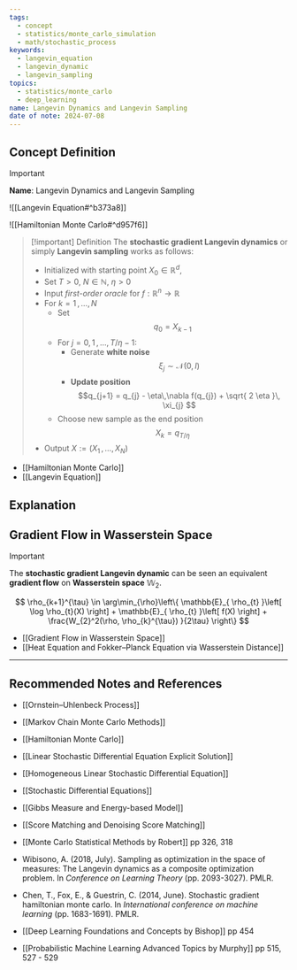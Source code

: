 ```yaml
---
tags:
  - concept
  - statistics/monte_carlo_simulation
  - math/stochastic_process
keywords:
  - langevin_equation
  - langevin_dynamic
  - langevin_sampling
topics:
  - statistics/monte_carlo
  - deep_learning
name: Langevin Dynamics and Langevin Sampling
date of note: 2024-07-08
---
```


## Concept Definition

>[!important]
>**Name**: Langevin Dynamics and Langevin Sampling

![[Langevin Equation#^b373a8]]


![[Hamiltonian Monte Carlo#^d957f6]]


>[!important] Definition
>The **stochastic gradient Langevin dynamics** or simply **Langevin sampling** works as follows:
>- Initialized with starting point $X_{0} \in \mathbb{R}^d$, 
>- Set $T >0$, $N \in \mathbb{N}$, $\eta >0$
>- Input *first-order oracle* for $f:\mathbb{R}^n \to \mathbb{R}$
>- For $k = 1 \,{,}\ldots{,}\, N$ 
>	- Set $$q_{0} = X_{k-1}$$
>	- For $j = 0, 1 \,{,}\ldots{,}\,  T/\eta -1$:
>		- Generate **white noise** $$\xi_{j} \sim \mathcal{N}(0, I)$$
>		- **Update position** $$q_{j+1} = q_{j} - \eta\,\nabla f(q_{j}) + \sqrt{ 2 \eta }\, \xi_{j} $$
>	- Choose new sample as the end position$$X_{k} = q_{T / \eta}$$
>- Output $X := \left(X_{1} \,{,}\ldots{,}\,X_{N}\right)$

- [[Hamiltonian Monte Carlo]]
- [[Langevin Equation]]


## Explanation


## Gradient Flow in Wasserstein Space

>[!important]
>The **stochastic gradient Langevin dynamic** can be seen an equivalent **gradient flow** on **Wasserstein space** $\mathbb{W}_{2}$.
>
>$$
>\rho_{k+1}^{\tau} \in \arg\min_{\rho}\left\{ \mathbb{E}_{ \rho_{t} }\left[ \log \rho_{t}(X) \right] + \mathbb{E}_{ \rho_{t} }\left[ f(X) \right] + \frac{W_{2}^2(\rho, \rho_{k}^{\tau}) }{2\tau}  \right\}  
>$$

- [[Gradient Flow in Wasserstein Space]]
- [[Heat Equation and Fokker–Planck Equation via Wasserstein Distance]]





-----------
##  Recommended Notes and References


- [[Ornstein–Uhlenbeck Process]]

- [[Markov Chain Monte Carlo Methods]]
- [[Hamiltonian Monte Carlo]]


- [[Linear Stochastic Differential Equation Explicit Solution]]
- [[Homogeneous Linear Stochastic Differential Equation]]
- [[Stochastic Differential Equations]]

- [[Gibbs Measure and Energy-based Model]]
- [[Score Matching and Denoising Score Matching]]



- [[Monte Carlo Statistical Methods by Robert]] pp 326, 318
- Wibisono, A. (2018, July). Sampling as optimization in the space of measures: The Langevin dynamics as a composite optimization problem. In _Conference on Learning Theory_ (pp. 2093-3027). PMLR.
- Chen, T., Fox, E., & Guestrin, C. (2014, June). Stochastic gradient hamiltonian monte carlo. In _International conference on machine learning_ (pp. 1683-1691). PMLR.
- [[Deep Learning Foundations and Concepts by Bishop]] pp 454 
- [[Probabilistic Machine Learning Advanced Topics by Murphy]] pp 515, 527 - 529